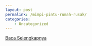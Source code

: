 ```yaml
---
layout: post
permalink: /mimpi-pintu-rumah-rusak/
categories:
    - Uncategorized
---
```


[Baca Selengkapnya](/08)